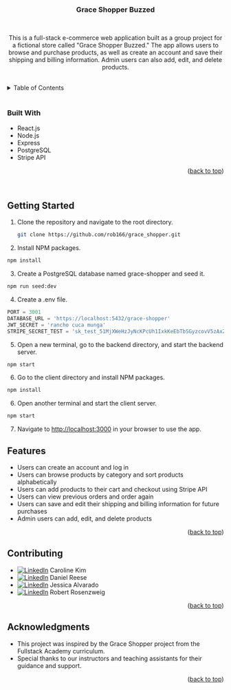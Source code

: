 <a name="readme-top"></a>


<!-- TITLE -->
<div align="center">
  <h3 align="center">Grace Shopper Buzzed</h3>
  <br>
  <p align="center">
This is a full-stack e-commerce web application built as a group project for a fictional store called "Grace Shopper Buzzed." The app allows users to browse and purchase products, as well as create an account and save their shipping and billing information. Admin users can also add, edit, and delete products.
  </p>
</div>


<!-- TABLE OF CONTENTS -->
<br>
<details>
  <summary>Table of Contents</summary>
  <ol>
    <li><a href="#built-with">Built With</a></li>
    <li><a href="#getting-started">Getting Started</a></li>
    <li><a href="#features">Features</a></li>
    <li><a href="#contributing">Contributing</a></li>
    <li><a href="#acknowledgments">Acknowledgments</a></li>
  </ol>
</details>
<br>


### Built With

* React.js
* Node.js
* Express
* PostgreSQL
* Stripe API

<p align="right">(<a href="#readme-top">back to top</a>)</p>
<br>


<!-- GETTING STARTED -->
## Getting Started

1. Clone the repository and navigate to the root directory.
   ```sh
   git clone https://github.com/rob166/grace_shopper.git
   ```
2. Install NPM packages.
  ``` sh
  npm install
  ```
3. Create a PostgreSQL database named grace-shopper and seed it.
  ``` sh
  npm run seed:dev
  ```
4. Create a .env file.
  ```js
  PORT = 3001
  DATABASE_URL = 'https://localhost:5432/grace-shopper'
  JWT_SECRET = 'rancho cuca munga'
  STRIPE_SECRET_TEST = 'sk_test_51MjXWeHzJyNcKPcUh1IxkKeEbTbSGyzcovV5zAxZ5ceKoB9lThvsNFKZZSX3TEe8DAonap4FAZHPPnRaOn4YWkd300J7dbB8sM'
  ```
5. Open a new terminal, go to the backend directory, and start the backend server.
  ``` sh
  npm start
  ```
6. Go to the client directory and install NPM packages.
  ``` sh
  npm install
  ```
6. Open another terminal and start the client server.
  ``` sh
  npm start
  ```
7. Navigate to [http://localhost:3000](http://localhost:3000) in your browser to use the app.


<!-- FEATURES -->
## Features

* Users can create an account and log in
* Users can browse products by category and sort products alphabetically
* Users can add products to their cart and checkout using Stripe API
* Users can view previous orders and order again
* Users can save and edit their shipping and billing information for future purchases
* Admin users can add, edit, and delete products

<p align="right">(<a href="#readme-top">back to top</a>)</p>


<!-- CONTRIBUTING -->
## Contributing

* [![LinkedIn][linkedin-shield]][linkedin-url1] Caroline Kim
* [![LinkedIn][linkedin-shield]][linkedin-url2] Daniel Reese
* [![LinkedIn][linkedin-shield]][linkedin-url3] Jessica Alvarado
* [![LinkedIn][linkedin-shield]][linkedin-url4] Robert Rosenzweig

<p align="right">(<a href="#readme-top">back to top</a>)</p>


<!-- ACKNOWLEDGMENTS -->
## Acknowledgments

* This project was inspired by the Grace Shopper project from the Fullstack Academy curriculum.
* Special thanks to our instructors and teaching assistants for their guidance and support.

<p align="right">(<a href="#readme-top">back to top</a>)</p>


<!-- MARKDOWN LINKS & IMAGES -->
<!-- https://www.markdownguide.org/basic-syntax/#reference-style-links -->
[linkedin-shield]: https://img.shields.io/badge/-LinkedIn-black.svg?style=for-the-badge&logo=linkedin&colorB=555
[linkedin-url1]: https://www.linkedin.com/in/caroline-kim98/
[linkedin-url2]: https://www.linkedin.com/in/daniel-reese-webdev/
[linkedin-url3]: https://www.linkedin.com/in/jess-anahi-alvarado/
[linkedin-url4]: https://www.linkedin.com/in/robrosenzweig/

